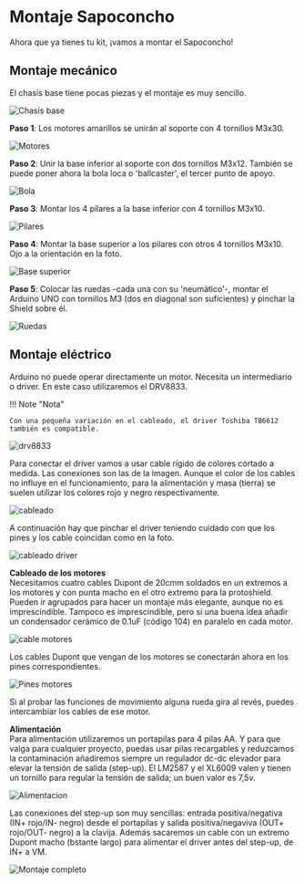 # Montaje Sapoconcho

Ahora que ya tienes tu kit, ¡vamos a montar el Sapoconcho!

## Montaje mecánico
El chasis base tiene pocas piezas y el montaje es muy sencillo.

![Chasis base](img/chasis_base.jpg)

**Paso 1**: Los motores amarillos se unirán al soporte con 4 tornillos M3x30.

![Motores](img/motores.jpg)

**Paso 2**: Unir la base inferior al soporte con dos tornillos M3x12. También se puede poner ahora la bola loca o 'ballcaster', el tercer punto de apoyo.


![Bola](img/bola.jpg)

**Paso 3**: Montar los 4 pilares a la base inferior con 4 tornillos M3x10.

![Pilares](img/pilares.jpg)

**Paso 4**: Montar la base superior a los pilares con otros 4 tornillos M3x10. Ojo a la orientación en la foto.

![Base superior](img/montaje_4.jpg)

**Paso 5**: Colocar las ruedas -cada una con su 'neumático'-, montar el Arduino UNO con tornillos M3 (dos en diagonal son suficientes) y pinchar la Shield sobre él.

![Ruedas](img/montaje_5.jpg)


## Montaje eléctrico
Arduino no puede operar directamente un motor. Necesita un intermediario o driver. En este caso utilizaremos el DRV8833.

!!! Note "Nota"

    Con una pequeña variación en el cableado, el driver Toshiba TB6612 también es compatible.

![drv8833](img/drv8833.jpg)

Para conectar el driver vamos a usar cable rígido de colores cortado a medida. Las conexiones son las de la imagen. Aunque el color de los cables no influye en el funcionamiento, para la alimentación y masa (tierra) se suelen utilizar los colores rojo y negro respectivamente.

![cableado](img/cableado.jpg)

A continuación hay que pinchar el driver teniendo cuidado con que los pines y los cable coincidan como en la foto.

![cableado driver](img/cableado_driver.jpeg)

**Cableado de los motores**  
Necesitamos cuatro cables Dupont de 20cmm soldados en un extremos a los motores y con punta macho en el otro extremo para la protoshield. Pueden ir agrupados para hacer un montaje más elegante, aunque no es imprescindible. Tampoco es imprescindible, pero si una buena idea añadir un condensador cerámico de 0.1uF (código 104) en paralelo en cada motor.

![cable motores](img/cable_motores.jpeg)

Los cables Dupont que vengan de los motores se conectarán ahora en los pines correspondientes.

![Pines motores](img/montaje_8.jpg)

Si al probar las funciones de movimiento alguna rueda gira al revés, puedes intercambiar los cables de ese motor.

**Alimentación**  
Para alimentación utilizaremos un portapilas para 4 pilas AA. Y para que valga para cualquier proyecto, puedas usar pilas recargables y reduzcamos la contaminación añadiremos siempre un regulador dc-dc elevador para elevar la tensión de salida (step-up). El LM2587 y el XL6009 valen y tienen un tornillo para regular la tensión de salida; un buen valor es 7,5v.

![Alimentacion](img/alimentacion.jpeg)

Las conexiones del step-up son muy sencillas: entrada positiva/negativa (IN+ rojo/IN- negro) desde el portapilas y salida positiva/negaviva (OUT+ rojo/OUT- negro) a la clavija. Además sacaremos un cable con un extremo Dupont macho (bstante largo) para alimentar el driver antes del step-up, de IN+ a VM.

![Montaje completo](img/montaje_completo.jpeg)